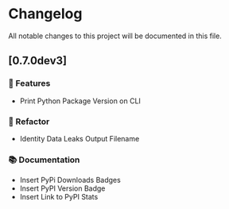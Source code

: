 # Changelog

All notable changes to this project will be documented in this file.

## [0.7.0dev3]

### 🚀 Features

- Print Python Package Version on CLI

### 🚜 Refactor

- Identity Data Leaks Output Filename

### 📚 Documentation

- Insert PyPi Downloads Badges
- Insert PyPI Version Badge
- Insert Link to PyPI Stats

